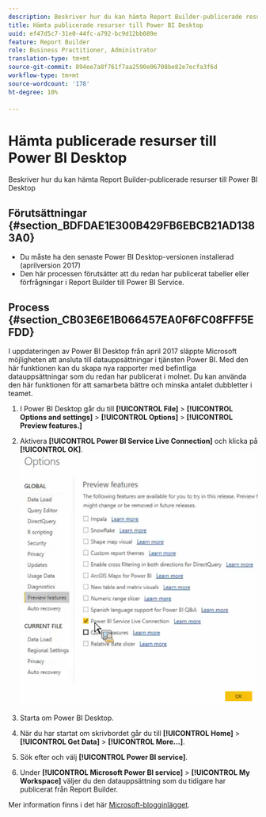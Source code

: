 ```yaml
---
description: Beskriver hur du kan hämta Report Builder-publicerade resurser till Power BI Desktop
title: Hämta publicerade resurser till Power BI Desktop
uuid: ef47d5c7-31e0-44fc-a792-bc9d12bb089e
feature: Report Builder
role: Business Practitioner, Administrator
translation-type: tm+mt
source-git-commit: 894ee7a8f761f7aa2590e06708be82e7ecfa3f6d
workflow-type: tm+mt
source-wordcount: '178'
ht-degree: 10%

---
```



# Hämta publicerade resurser till Power BI Desktop

Beskriver hur du kan hämta Report Builder-publicerade resurser till Power BI Desktop

## Förutsättningar {#section_BDFDAE1E300B429FB6EBCB21AD1383A0}

* Du måste ha den senaste Power BI Desktop-versionen installerad (aprilversion 2017)
* Den här processen förutsätter att du redan har publicerat tabeller eller förfrågningar i Report Builder till Power BI Service.

## Process {#section_CB03E6E1B066457EA0F6FC08FFF5EFDD}

I uppdateringen av Power BI Desktop från april 2017 släppte Microsoft möjligheten att ansluta till datauppsättningar i tjänsten Power BI. Med den här funktionen kan du skapa nya rapporter med befintliga datauppsättningar som du redan har publicerat i molnet. Du kan använda den här funktionen för att samarbeta bättre och minska antalet dubbletter i teamet.

1. I Power BI Desktop går du till **[!UICONTROL File]** > **[!UICONTROL Options and settings]** > **[!UICONTROL Options]** > **[!UICONTROL Preview features.]**
1. Aktivera **[!UICONTROL Power BI Service Live Connection]** och klicka på **[!UICONTROL OK]**. ![](assets/bi-preview-features.png)

1. Starta om Power BI Desktop.
1. När du har startat om skrivbordet går du till **[!UICONTROL Home]** > **[!UICONTROL Get Data]** > **[!UICONTROL More...]**.
1. Sök efter och välj **[!UICONTROL Power BI service]**.
1. Under **[!UICONTROL Microsoft Power BI service]** > **[!UICONTROL My Workspace]** väljer du den datauppsättning som du tidigare har publicerat från Report Builder.

Mer information finns i det här [Microsoft-blogginlägget](https://powerbi.microsoft.com/en-us/blog/connecting-to-datasets-in-the-power-bi-service-from-desktop/).
